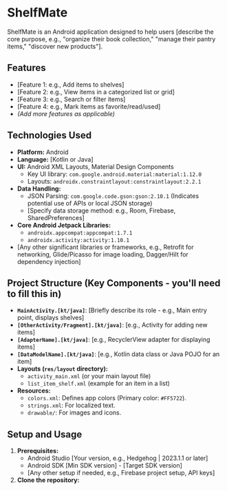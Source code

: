# ShelfMate 

ShelfMate is an Android application designed to help users [describe the core purpose, e.g., "organize their book collection," "manage their pantry items," "discover new products"].

## Features

*   [Feature 1: e.g., Add items to shelves]
*   [Feature 2: e.g., View items in a categorized list or grid]
*   [Feature 3: e.g., Search or filter items]
*   [Feature 4: e.g., Mark items as favorite/read/used]
*   *(Add more features as applicable)*

## Technologies Used

*   **Platform:** Android
*   **Language:** [Kotlin or Java]
*   **UI:** Android XML Layouts, Material Design Components
    *   Key UI library: `com.google.android.material:material:1.12.0`
    *   Layouts: `androidx.constraintlayout:constraintlayout:2.2.1`
*   **Data Handling:**
    *   JSON Parsing: `com.google.code.gson:gson:2.10.1` (Indicates potential use of APIs or local JSON storage)
    *   [Specify data storage method: e.g., Room, Firebase, SharedPreferences]
*   **Core Android Jetpack Libraries:**
    *   `androidx.appcompat:appcompat:1.7.1`
    *   `androidx.activity:activity:1.10.1`
*   [Any other significant libraries or frameworks, e.g., Retrofit for networking, Glide/Picasso for image loading, Dagger/Hilt for dependency injection]

## Project Structure (Key Components - you'll need to fill this in)

*   **`MainActivity.[kt/java]`**: [Briefly describe its role - e.g., Main entry point, displays shelves]
*   **`[OtherActivity/Fragment].[kt/java]`**: [e.g., Activity for adding new items]
*   **`[AdapterName].[kt/java]`**: [e.g., RecyclerView adapter for displaying items]
*   **`[DataModelName].[kt/java]`**: [e.g., Kotlin data class or Java POJO for an item]
*   **Layouts (`res/layout` directory):**
    *   `activity_main.xml` (or your main layout file)
    *   `list_item_shelf.xml` (example for an item in a list)
*   **Resources:**
    *   `colors.xml`: Defines app colors (Primary color: `#FF5722`).
    *   `strings.xml`: For localized text.
    *   `drawable/`: For images and icons.

## Setup and Usage

1.  **Prerequisites:**
    *   Android Studio [Your version, e.g., Hedgehog | 2023.1.1 or later]
    *   Android SDK [Min SDK version] - [Target SDK version]
    *   [Any other setup if needed, e.g., Firebase project setup, API keys]
2.  **Clone the repository:**
    
